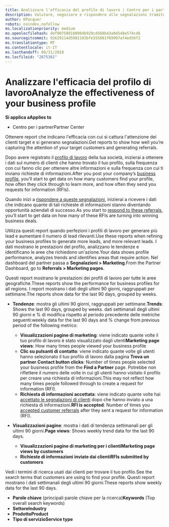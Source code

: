 ```yaml
---
title: Analizzare l'efficacia del profilo di lavoro | Centro per i partner
description: Valutare, negoziare e rispondere alle segnalazioni tramite il Centro per i partner.
author: KPacquer
robots: noindex,nofollow
ms.localizationpriority: medium
ms.openlocfilehash: def007588180904b929cd568b43a04548e574cd6
ms.sourcegitcommit: 92629114d5081103bfe555081f69997af4ed56f2
ms.translationtype: MT
ms.contentlocale: it-IT
ms.lasthandoff: 08/31/2018
ms.locfileid: "2875361"
---
```

# <a name="analyze-the-effectiveness-of-your-business-profile"></a><span data-ttu-id="021e4-103">Analizzare l'efficacia del profilo di lavoro</span><span class="sxs-lookup"><span data-stu-id="021e4-103">Analyze the effectiveness of your business profile</span></span>
<!-- 
https://go.microsoft.com/fwlink/?linkid=849120
-->

**<span data-ttu-id="021e4-104">Si applica a</span><span class="sxs-lookup"><span data-stu-id="021e4-104">Applies to</span></span>**

-  <span data-ttu-id="021e4-105">Centro per i partner</span><span class="sxs-lookup"><span data-stu-id="021e4-105">Partner Center</span></span>

<span data-ttu-id="021e4-106">Ottenere report che indicano l'efficacia con cui si cattura l'attenzione dei clienti target e si generano segnalazioni.</span><span class="sxs-lookup"><span data-stu-id="021e4-106">Get reports to show how well you’re capturing the attention of your target customers and generating referrals.</span></span>

<span data-ttu-id="021e4-107">Dopo avere registrato il [profilo di lavoro](create-a-marketing-profile.md) della tua società, inizierai a ottenere i dati sul numero di clienti che hanno trovato il tuo profilo, sulla frequenza con cui fanno clic per ottenere altre informazioni e sulla frequenza con cui ti inviano richieste di informazioni.</span><span class="sxs-lookup"><span data-stu-id="021e4-107">After you post your company’s [business profile](create-a-marketing-profile.md), you’ll start to get data on how many customers find your profile, how often they click through to learn more, and how often they send you requests for information (RFIs).</span></span> 

<span data-ttu-id="021e4-108">Quando inizi a [rispondere a queste segnalazioni](responding-to-referrals.md), inizierai a ricevere i dati che indicano quante di tali richieste di informazioni stanno diventando opportunità aziendali di successo.</span><span class="sxs-lookup"><span data-stu-id="021e4-108">As you start to [respond to these referrals](responding-to-referrals.md), you’ll start to get data on how many of these RFIs are turning into winning business deals.</span></span>

<span data-ttu-id="021e4-109">Utilizza questi report quando perfezioni i profili di lavoro per generare più lead e aumentare il numero di lead rilevanti.</span><span class="sxs-lookup"><span data-stu-id="021e4-109">Use these reports when refining your business profiles to generate more leads, and more relevant leads.</span></span> <span data-ttu-id="021e4-110">I dati mostrano le prestazioni del profilo, analizzano le tendenze e identificano le aree che richiedono un'azione.</span><span class="sxs-lookup"><span data-stu-id="021e4-110">Your data shows profile performance, analyzes trends and identifies areas that require action.</span></span> <span data-ttu-id="021e4-111">Nel dashboard del partner passa a **Segnalazioni > Marketing**.</span><span class="sxs-lookup"><span data-stu-id="021e4-111">From the Partner Dashboard, go to **Referrals > Marketing pages**.</span></span>

<span data-ttu-id="021e4-112">Questi report mostrano le prestazioni dei profili di lavoro per tutte le aree geografiche.</span><span class="sxs-lookup"><span data-stu-id="021e4-112">These reports show the performance for business profiles for all regions.</span></span> <span data-ttu-id="021e4-113">I report mostrano i dati degli ultimi 90 giorni, raggruppati per settimane.</span><span class="sxs-lookup"><span data-stu-id="021e4-113">The reports show data for the last 90 days, grouped by weeks.</span></span>

*  <span data-ttu-id="021e4-114">**Tendenze**: mostra gli ultimi 90 giorni, raggruppati per settimane.</span><span class="sxs-lookup"><span data-stu-id="021e4-114">**Trends**: Shows the last 90 days, grouped by weeks.</span></span> <span data-ttu-id="021e4-115">dati settimanali degli ultimi 90 giorni e % di modifica rispetto al periodo precedente delle metriche seguenti:</span><span class="sxs-lookup"><span data-stu-id="021e4-115">weekly data for the last 90 days and % change from previous period of the following metrics:</span></span>

   * <span data-ttu-id="021e4-116">**Visualizzazioni pagine di marketing**: viene indicato quante volte il tuo profilo di lavoro è stato visualizzato dagli utenti</span><span class="sxs-lookup"><span data-stu-id="021e4-116">**Marketing page views**: How many times people viewed your business profile</span></span>
   * <span data-ttu-id="021e4-117">**Clic su pulsanti di contatto**: viene indicato quante volte gli utenti hanno selezionato il tuo profilo di lavoro dalla pagina **Trova un partner**.</span><span class="sxs-lookup"><span data-stu-id="021e4-117">**Contact button clicks**: Number of times people selected your business profile from the **Find a Partner** page.</span></span> <span data-ttu-id="021e4-118">Potrebbe non riflettere il numero delle volte in cui gli utenti hanno visitato il profilo per creare una richiesta di informazioni.</span><span class="sxs-lookup"><span data-stu-id="021e4-118">This may not reflect how many times people followed through to create a request for information (RFI).</span></span>
   * <span data-ttu-id="021e4-119">**Richiesta di informazioni accettata**: viene indicato quante volte hai [accettato le segnalazioni di clienti](responding-to-referrals.md) dopo che hanno inviato a una richiesta di informazioni.</span><span class="sxs-lookup"><span data-stu-id="021e4-119">**RFI is accepted**: Number of times you [accepted customer referrals](responding-to-referrals.md) after they sent a request for information (RFI).</span></span>


*  <span data-ttu-id="021e4-120">**Visualizzazioni pagine**: mostra i dati di tendenza settimanali per gli ultimi 90 giorni.</span><span class="sxs-lookup"><span data-stu-id="021e4-120">**Page views**: Shows weekly trend data for the last 90 days.</span></span>
   *  **<span data-ttu-id="021e4-121">Visualizzazioni pagine di marketing per i clienti</span><span class="sxs-lookup"><span data-stu-id="021e4-121">Marketing page views by customers</span></span>**
   *  **<span data-ttu-id="021e4-122">Richieste di informazioni inviate dai clienti</span><span class="sxs-lookup"><span data-stu-id="021e4-122">RFIs submitted by customers</span></span>**

<span data-ttu-id="021e4-123">Vedi i termini di ricerca usati dai clienti per trovare il tuo profilo.</span><span class="sxs-lookup"><span data-stu-id="021e4-123">See the search terms that customers are using to find your profile.</span></span> <span data-ttu-id="021e4-124">Questi report mostrano i dati settimanali degli ultimi 90 giorni.</span><span class="sxs-lookup"><span data-stu-id="021e4-124">These reports show weekly data for the last 90 days.</span></span>

*  <span data-ttu-id="021e4-125">**Parole chiave** (principali parole chiave per la ricerca)</span><span class="sxs-lookup"><span data-stu-id="021e4-125">**Keywords** (Top overall search keywords)</span></span> 
*  **<span data-ttu-id="021e4-126">Settore</span><span class="sxs-lookup"><span data-stu-id="021e4-126">Industry</span></span>**
*  **<span data-ttu-id="021e4-127">Prodotto</span><span class="sxs-lookup"><span data-stu-id="021e4-127">Product</span></span>**
*  **<span data-ttu-id="021e4-128">Tipo di servizio</span><span class="sxs-lookup"><span data-stu-id="021e4-128">Service type</span></span>**

